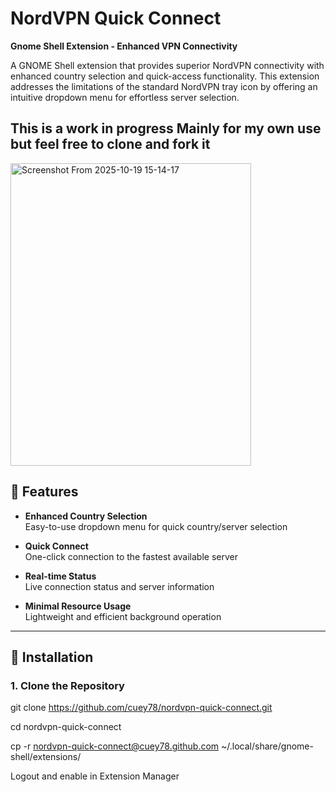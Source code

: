 # NordVPN Quick Connect

**Gnome Shell Extension - Enhanced VPN Connectivity**

A GNOME Shell extension that provides superior NordVPN connectivity with enhanced country selection and quick-access functionality. This extension addresses the limitations of the standard NordVPN tray icon by offering an intuitive dropdown menu for effortless server selection.

This is a work in progress Mainly for my own use but feel free to clone and fork it 
---

<img width="385" height="484" alt="Screenshot From 2025-10-19 15-14-17" src="https://github.com/user-attachments/assets/426147eb-5728-4bab-beb3-92c7da0bd536" />

## 🌟 Features

- **Enhanced Country Selection**  
  Easy-to-use dropdown menu for quick country/server selection

- **Quick Connect**  
  One-click connection to the fastest available server

- **Real-time Status**  
  Live connection status and server information

- **Minimal Resource Usage**  
  Lightweight and efficient background operation


---

## 🚀 Installation

### 1. Clone the Repository

git clone https://github.com/cuey78/nordvpn-quick-connect.git

cd nordvpn-quick-connect

cp -r nordvpn-quick-connect@cuey78.github.com ~/.local/share/gnome-shell/extensions/

Logout and enable in Extension Manager
